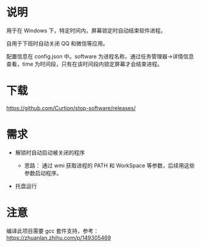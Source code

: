 # 说明

用于在 Windows 下，特定时间内，屏幕锁定时自动结束软件进程。

自用于下班时自动关闭 QQ 和微信等应用。

配置信息在 config.json 中。software 为进程名称，通过任务管理器->详情信息查看，time 为时间段，只有在该时间段内锁定屏幕才会结束进程。

# 下载

https://github.com/Curtion/stop-software/releases/

# 需求

- 解锁时自动启动被关闭的程序

  - 思路： 通过 wmi 获取进程的 PATH 和 WorkSpace 等参数，后续用这些参数启动程序。

- 托盘运行

# 注意

编译此项目需要 gcc 套件支持，参考：
https://zhuanlan.zhihu.com/p/149305469
